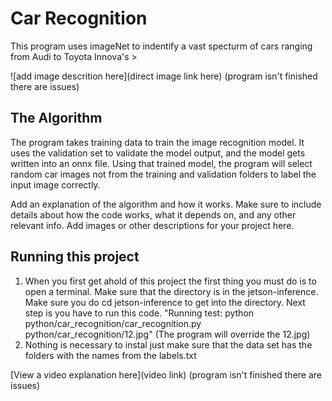 # Car Recognition

 This program uses imageNet to indentify a vast specturm of cars ranging from Audi to Toyota Innova's > 

![add image descrition here](direct image link here) (program isn't finished there are issues)

## The Algorithm

The program takes training data to train the image recognition model. It uses the validation set to validate the model output, and the model gets written into an onnx file. Using that trained model, the program will select random car images not from the training and validation folders to label the input image correctly.

Add an explanation of the algorithm and how it works. Make sure to include details about how the code works, what it depends on, and any other relevant info. Add images or other descriptions for your project here. 

## Running this project

1. When you first get ahold of this project the first thing you must do is to open a terminal. Make sure that the directory is in the jetson-inference. Make sure you do cd jetson-inference to get into the directory. Next step is you have to run this code. "Running test: python python/car_recognition/car_recognition.py python/car_recognition/12.jpg" (The program will override the 12.jpg)
2. Nothing is necessary to instal just make sure that the data set has the folders with the names from the labels.txt

[View a video explanation here](video link) (program isn't finished there are issues)
